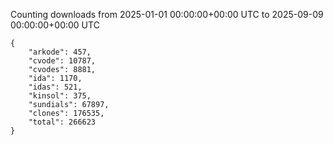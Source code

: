 
Counting downloads from 2025-01-01 00:00:00+00:00 UTC to 2025-09-09 00:00:00+00:00 UTC

```
{
    "arkode": 457,
    "cvode": 10787,
    "cvodes": 8881,
    "ida": 1170,
    "idas": 521,
    "kinsol": 375,
    "sundials": 67897,
    "clones": 176535,
    "total": 266623
}
```
